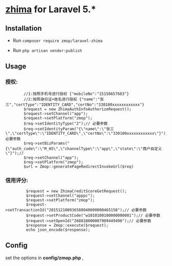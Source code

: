 # [zhima](https://zmmcportal.zmxy.com.cn/index.htm) for Laravel 5.*



## Installation

- Run `composer require zmop/laravel-zhima`


- Run `php artisan vendor:publish`



## Usage

### 授权:

```
        //1:按照手机号进行授权 {"mobileNo":"15158657683"}
        //2:按照身份证+姓名进行授权 {"name":"张三","certType":"IDENTITY_CARD","certNo":"330100xxxxxxxxxxxx"}
        $request = new ZhimaAuthInfoAuthorizeRequest();
        $request->setChannel("app");
        $request->setPlatform("zmop");
        $req->setIdentityType("2");// 必要参数
        $req->setIdentityParam("{\"name\":\"张三\",\"certType\":\"IDENTITY_CARD\",\"certNo\":\"330100xxxxxxxxxxxx\"}");// 必要参数
        $req->setBizParams("{\"auth_code\":\"M_H5\",\"channelType\":\"app\",\"state\":\"商户自定义\"}");//
        $req->setChannel("app");
        $req->setPlatform("zmop");
        $url = Zmop::generatePageRedirectInvokeUrl($req)
```

### 信用评分:

```
         $request = new ZhimaCreditScoreGetRequest();
         $request->setChannel("apppc");
         $request->setPlatform("zmop");
         $request->setTransactionId("201512100936588040000000465158");// 必要参数
         $request->setProductCode("w1010100100000000001");// 必要参数
         $request->setOpenId("268810000007909449496");// 必要参数
         $response = Zmop::execute($request);
         echo json_encode($response);
```
## Config

set the options in **config/zmop.php** ,


